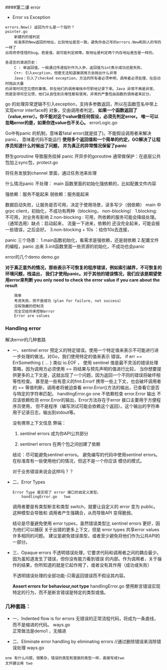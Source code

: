 ####第二课 error
 
-    Error vs Exception
     
    errors.New() 返回为什么是一个指针？
    pointer.go
        新建的的值判定
        标准库的New返回的地址，比较地址是否一致。避免你自己写的errors.New和别人的写的一样了
    出现奇奇怪怪的bug。若是值，就可能判定相等。取地址是判定两个内存地址是否是一样的。
    
    各语言的演进历史：
        C : 单返回值，一般通过传递指针作为入参，返回值为int表示成功还是失败。
        C++: 引入excption，但是无法知道被调用方会抛出什么异常
        Java：引入了checked exception，方法的所有者必须申明，调用者必须处理，在启动时抛出大量
    的异常时司空见惯的事情，并在他们的调用堆栈中尽职地记录下来。Java 异常不再是异常，
    而是变得司空见惯，他们从良性到灾难性都有使用，异常的严重性由函数的调用者来区分。
   
   go 的处理异常逻辑不引入exception，支持多参数返回，所以在函数签名中带上实现error interface的
   对象，交由调用者判定。
   **如果一个函数返回了（value,error）。你不能对这个value做任何假设，必须先判定error。
   唯一可以忽略error的是，如果你连value也不关心。** 
        errorLogic.go
   
   Go中有panic 的机制，意味着fatal error(就是挂了)。不能假设调用者来解决panic，
   意味着代码不能运行
   **使用多个返回值和一个简单的约定，GO解决了让程序员知道什么时候出了问题，
   并为真正的异常情况保留了panic**
   
   野生goroutine 导致服务挂掉 panic 
   开异步的goroutine
   通常做保护：在底层公共包加上sync包，protect.go
   
   将任务发放到channel 里面，通过任务池来处理
   
   什么情况panic 不处理：
        main 函数里面的初始化强依赖的，比如配置文件内容
   
   强依赖：服务不能起来
   弱依赖：服务能起来
   
   数据启动失败，让服务是否可用，决定于使用场景，读多写少（弱依赖）
   main 中 grpc client，初始化，不成功有两种（blocking， non-blocking）
    1.blocking: 不可用，对业务有影响 
    2.non-blocking : 可用，所依赖的服务可能会降级处理。（通常选用）缺点：启动起来，
        流量一下进来，依赖的
    还没完全起来，可能会报一些错误，之后会好。
    3.non-blocking + 10s ：给你10s去连接，
    
   panic 三个场景：
        1.main函数初始化，看需求是强依赖，还是弱依赖
        2.配置文件的编程，panic 出来
        3.init函数里面一些资源的初始化，不成功也会panic
    
   error的几个demo
        demo.go
        
   **对于真正意外的情况，那些表示不可恢复的程序错误，例如索引越界，不可恢复的环境问题，栈溢出，
   我们才使用panic。对于其他的错误情况，我们应该是期望使用error来判断
   you only need to check the error value if you care about the result**
   
        简单
        考虑失败，而不是成功（plan for failure, not success）
        没有隐藏的控制流
        完全交给你来控制error
        Error are values
        
###   Handling error
   解决error的几种套路
   
-   一、sentinel error
    预定义的特定错误。使用一个特定值来表示不可能进行进一步处理的做法。对Go，我们使用特定的值来表示
    错误。
    if err == ErrSomething {
    ...
    }
    类似 io.EOF ，
    使用 sentinel 值是最不灵活的错误处理策略，因为调用方必须使用 == 将结果与预先声明的值进行比较，
    当你想要提供更多的上下文是，这就出现了一个问题，因为返回一个不同的错误将破坏相等性检查。
    甚至是一些有意义的fmt.Errorf 携带一些上下文，也会破坏调用者的 == 等值判断，调用者将被迫查看
    error.Error()方法的输出，已查看它是否与特定的字符串匹配。
        handlingError.go  one
    不依赖检查 error.Error 输出
        不应该依赖检测 error.Error的输出，Error方法存在于error 接口主要用于方便程序员使用，
      但不是程序（编写测试可能会依赖这个返回）。这个输出的字符串用于记录日志，输出到stdout等。
    
    没有携带上下文信息
    弊端：
       1. sentinel errors 成为你API公共部分
       
       2. sentinerl errors 在两个包之间创建了依赖
       
       结论：尽可能避免sentinel errors。 
       避免编写的代码中使用sentinel  errors。在标准库有一些使用他们的情况，但这不是一个你应该
       模仿的模式。
       
       对于业务错误来说会这样吗？？
       
-   二、Error Types
    
        Error Type 是实现了 error 接口的自定义类型。
            handlingError.go   two  
        
    调用者要是有类型断言和类型 switch，就要让自定义的 error 变为 public。这种模型会导致和
    调用者产生强耦合，从而导致API 变得脆弱。
    
    结论是尽量避免使用 error types，虽然错误类型比 sentinel errors 更好，因为他们可以捕获
    关于出错的更多上下文，但是 error types 共享error values 许多相同的问题。
    建议是避免错误类型，或者至少避免将他们作为公共API的一部分。
    
-   三、Opaque errors
    不透明错误处理，它要求代码和调用者之间的耦合最少。因为虽知道发生了错误，但你没有能力看到错误
    的内部。作为调用者，关于操作的结果，你所知道的就是它起作用了，或者没有其作用（成功或失败）
    
    不透明错误处理的全部功能-只需返回错误而不假设其内容。
    
    **Assert errors for behaviour,not type**
        handlingError.go
    使用断言错误实现特定的行为，而不是断言错误是特定的类型或值。
    
### 几种套路：
-    一、Indented flow is for errors
        无错误的正常流程代码，将成为一条直线，而不是缩进的代码。
        ways.go  
        正常做法是demo1 ，无缩进
    
-    二、Eliminate error handling by eliminating errors
    //通过删除错误来消除错误处理
        ways.go
        
    one 有什么问题，很繁杂，错误的类型和里面的类型一样，直接写成two
    文件建议用 two